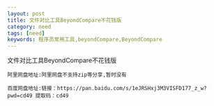```yaml
---
layout: post
title: 文件对比工具BeyondCompare不花钱版
category: need
tags: [need]
keywords: 程序员常用工具,beyondCompare,BeyondCompare
---
```

文件对比工具BeyondCompare不花钱版

    阿里网盘地址:阿里网盘不支持zip等分享,暂时没有

    百度网盘地址:链接：https://pan.baidu.com/s/1eJRSHxj3M3VISFD177_z_w?pwd=cd49 提取码：cd49



    
